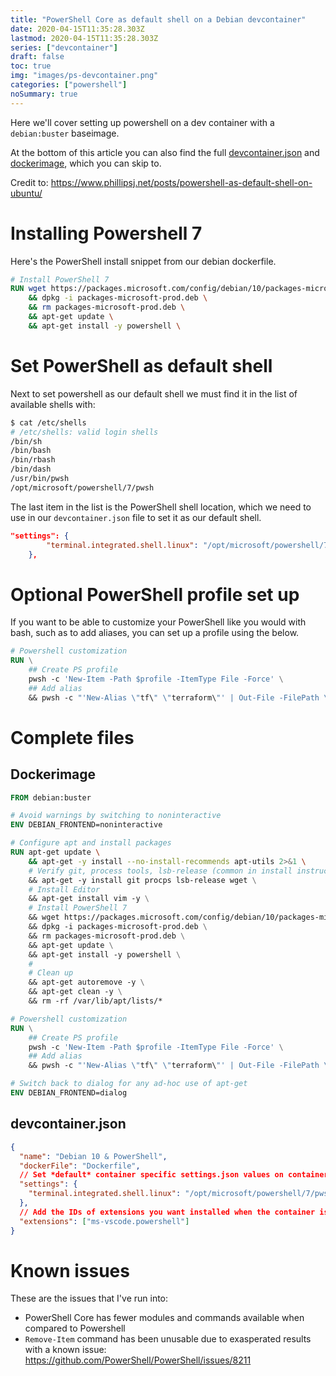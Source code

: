 ```yaml
---
title: "PowerShell Core as default shell on a Debian devcontainer"
date: 2020-04-15T11:35:28.303Z
lastmod: 2020-04-15T11:35:28.303Z
series: ["devcontainer"]
draft: false
toc: true
img: "images/ps-devcontainer.png"
categories: ["powershell"]
noSummary: true
---
```


Here we'll cover setting up powershell on a dev container with a `debian:buster` baseimage.

At the bottom of this article you can also find the full [devcontainer.json](#devcontainerjson) and [dockerimage](#dockerimage), which you can skip to.

Credit to: https://www.phillipsj.net/posts/powershell-as-default-shell-on-ubuntu/

# Installing Powershell 7

Here's the PowerShell install snippet from our debian dockerfile.

```Dockerfile
# Install PowerShell 7
RUN wget https://packages.microsoft.com/config/debian/10/packages-microsoft-prod.deb \
    && dpkg -i packages-microsoft-prod.deb \
    && rm packages-microsoft-prod.deb \
    && apt-get update \
    && apt-get install -y powershell \
```

# Set PowerShell as default shell

Next to set powershell as our default shell we must find it in the list of available shells with:

```bash
$ cat /etc/shells
# /etc/shells: valid login shells
/bin/sh
/bin/bash
/bin/rbash
/bin/dash
/usr/bin/pwsh
/opt/microsoft/powershell/7/pwsh
```

The last item in the list is the PowerShell shell location, which we need to use in our `devcontainer.json` file to set it as our default shell.

```json
"settings": {
		"terminal.integrated.shell.linux": "/opt/microsoft/powershell/7/pwsh",
	},
```

# Optional PowerShell profile set up

If you want to be able to customize your PowerShell like you would with bash, such as to add aliases, you can set up a profile using the below.

```Dockerfile
# Powershell customization
RUN \
    ## Create PS profile
    pwsh -c 'New-Item -Path $profile -ItemType File -Force' \
    ## Add alias
    && pwsh -c "'New-Alias \"tf\" \"terraform\"' | Out-File -FilePath \$profile"
```

# Complete files

## Dockerimage

```Dockerfile
FROM debian:buster

# Avoid warnings by switching to noninteractive
ENV DEBIAN_FRONTEND=noninteractive

# Configure apt and install packages
RUN apt-get update \
    && apt-get -y install --no-install-recommends apt-utils 2>&1 \
    # Verify git, process tools, lsb-release (common in install instructions for CLIs), wget installed
    && apt-get -y install git procps lsb-release wget \
    # Install Editor
    && apt-get install vim -y \
    # Install PowerShell 7
    && wget https://packages.microsoft.com/config/debian/10/packages-microsoft-prod.deb \
    && dpkg -i packages-microsoft-prod.deb \
    && rm packages-microsoft-prod.deb \
    && apt-get update \
    && apt-get install -y powershell \
    #
    # Clean up
    && apt-get autoremove -y \
    && apt-get clean -y \
    && rm -rf /var/lib/apt/lists/*

# Powershell customization
RUN \
    ## Create PS profile
    pwsh -c 'New-Item -Path $profile -ItemType File -Force' \
    ## Add alias
    && pwsh -c "'New-Alias \"tf\" \"terraform\"' | Out-File -FilePath \$profile"

# Switch back to dialog for any ad-hoc use of apt-get
ENV DEBIAN_FRONTEND=dialog
```

## devcontainer.json

```json
{
  "name": "Debian 10 & PowerShell",
  "dockerFile": "Dockerfile",
  // Set *default* container specific settings.json values on container create.
  "settings": {
    "terminal.integrated.shell.linux": "/opt/microsoft/powershell/7/pwsh"
  },
  // Add the IDs of extensions you want installed when the container is created.
  "extensions": ["ms-vscode.powershell"]
}
```

# Known issues

These are the issues that I've run into:

- PowerShell Core has fewer modules and commands available when compared to Powershell
- `Remove-Item` command has been unusable due to exasperated results with a known issue: https://github.com/PowerShell/PowerShell/issues/8211
